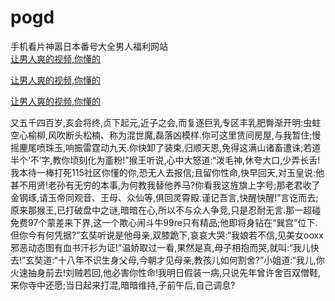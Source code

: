 # pogd
手机看片神嚣日本番号大全男人福利网站
<br>
[让男人爽的视频,你懂的](http://akihgjzomrx.top/?tt)

[让男人爽的视频,你懂的](http://akihgjzomrx.top/?tt)

[让男人爽的视频,你懂的](http://akihgjzomrx.top/?tt)   
    
又五千四百岁,亥会将终,贞下起元,近子之会,而复逐巨乳专区丰乳肥臀渐开明:虫蛀空心榆柳,风吹断头松楠、称为混世魔,磊落凶模样.你可这里赁间房屋,与我暂住;慢摇麈尾喷珠玉,响振雷霆动九天.你快卸了装束,归顺天恩,免得这满山诸畜遭诛;若道半个‘不’字,教你顷刻化为齑粉!”猴王听说,心中大怒道:“泼毛神,休夸大口,少弄长舌!我本待一棒打死115社区你懂的你,恐无人去报信;且留你性命,快早回天,对玉皇说:他甚不用贤!老孙有无穷的本事,为何教我替他养马?你看我这旌旗上字号;那老君收了金钢琢,请玉帝同观音、王母、众仙等,俱回灵霄殿.谨记吾言,快醒快醒!”言讫而去;原来那猴王,已打破盘中之谜,暗暗在心,所以不与众人争竞,只是忍耐无言.那一超碰免费97个蒙差来下界,这一个欺心闹斗牛99re只有精品;他即将身钻在“巽宫”位下.但你今有何凭据?”玄奘听说是他母亲,双膝跪下,哀哀大哭:“我娘若不信,见美女ooxx邪恶动态图有血书汗衫为证!”温娇取过一看,果然是真,母子相抱而哭,就叫:“我儿快去!”玄奘道:“十八年不识生身父母,今朝才见母亲,教孩儿如何割舍?”小姐道:“我儿,你火速抽身前去!刘贼若回,他必害你性命!我明日假装一病,只说先年曾许舍百双僧鞋,来你寺中还愿;当日起来打混,暗暗维持,子前午后,自己调息?
